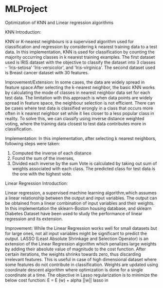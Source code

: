 # MLProject
Optimization of KNN and Linear regression algorithms


KNN Introduction:

KNN or K-nearest neighbours is a supervised algorithm used for classification and regression by considering k nearest training data to a test data. In this implementation, KNN is used for classification by counting the majority occurring classes in k nearest training examples.
The first dataset used is IRIS dataset with the objective to classify the dataset into 3 classes - 'Iris-setosa' 'Iris-versicolor', and 'Iris-virginica'. The second dataset used is Breast cancer dataset with 30 features.

Improvement/Extension:
In some cases, the data are widely spread in feature space.After selecting the k-nearest neighbor, the basic KNN works by calculating the mode of classes in nearest neighbor data set for each test data. The limitation with this approach is when data points are widely spread in feature space, the neighbour selection is not efficient. There can be cases where test data is classified wrongly in a class that occurs more often in k nearest neighbor set while it lies closer to a less popular class in reality.
To solve this, we can classify using inverse distance weighted voting, where the training data closest to test data contributes more in classification.

Implementation:
In this implementation, after selecting k nearest neighbors, following steps were taken:
1. Computed the inverse of each distance
2. Found the sum of the inverses,
3. Divided each inverse by the sum
Vote is calculated by taking out sum of weights associated with each class. The predicted class for test data is the one with the highest vote.



Linear Regression Introduction:

Linear regression, a supervised machine learning algorithm,which assumes a linear relationship between the output and input variables. The output can be obtained from a linear combination of input variables and their weights.
In this implementation the sklearn-Boston housing database, and sklearn Diabetes Dataset have been used to study the performance of linear regression and its extension.

Improvement:
While the Linear Regression works well for small datasets but for large ones, not all input variables might be significant to predict the output. LASSO (Least Absolute Shrinkage and Selection Operator) is an extension of the Linear Regression algorithm which penalizes large weights by adding their absolute value of magnitude to the cost function. After certain iterations, the weights shrinks towards zero, thus discarding irrelevant features. This is useful in case of high dimensional dataset where some features do not contribute in classification. Weights are updated using coordinate descent algorithm where optimization is done for a single coordinate at a time.
The objective in Lasso regularization is to minimize the below cost function: E​ = E​ (w) + alpha ||w||
lasso​ in​
